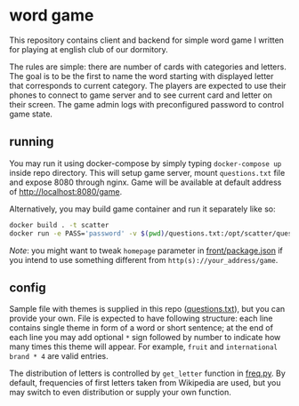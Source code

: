 # word game

This repository contains client and backend for simple word game I written for playing at english club of our dormitory.

The rules are simple: there are number of cards with categories and letters. The goal is to be the first to name the word starting with displayed letter that corresponds to current category. The players are expected to use their phones to connect to game server and to see current card and letter on their screen. The game admin logs with preconfigured password to control game state.

## running

You may run it using docker-compose by simply typing `docker-compose up` inside repo directory. This will setup game server, mount `questions.txt` file and expose 8080 through nginx. Game will be available at default address of [http://localhost:8080/game](http://localhost:8080/game).

Alternatively, you may build game container and run it separately like so:

```bash
docker build . -t scatter
docker run -e PASS='password' -v $(pwd)/questions.txt:/opt/scatter/questions.txt -it -p8720:8720 scatter
```

*Note*: you might want to tweak `homepage` parameter in [front/package.json](front/package.json) if you intend to use something different from `http(s)://your_address/game`.

## config

Sample file with themes is supplied in this repo ([questions.txt](questions.txt)), but you can provide your own. File is expected to have following structure: each line contains single theme in form of a word or short sentence; at the end of each line you may add optional `*` sign followed by number to indicate how many times this theme will appear. For example, `fruit` and `international brand * 4` are valid entries.

The distribution of letters is controlled by `get_letter` function in [freq.py](freq.py). By default, frequencies of first letters taken from Wikipedia are used, but you may switch to even distribution or supply your own function.
